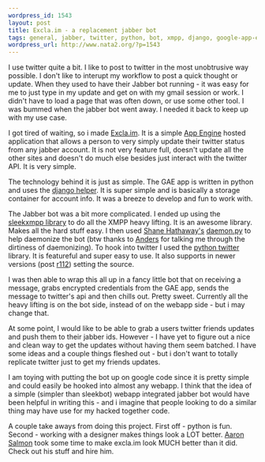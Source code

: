 ```yaml
--- 
wordpress_id: 1543
layout: post
title: Excla.im - a replacement jabber bot
tags: general, jabber, twitter, python, bot, xmpp, django, google-app-engine, sleekxmpp
wordpress_url: http://www.nata2.org/?p=1543
---
```

I use twitter quite a bit. I like to post to twitter in the most unobtrusive way possible. I don't like to interupt my workflow to post a quick thought or update. When they used to have their Jabber bot running - it was easy for me to just type in my update and get on with my gmail session or work. I didn't have to load a page that was often down, or use some other tool. I was bummed when the jabber bot went away. I needed it back to keep up with my use case.

I got tired of waiting, so i made <a href="http://excla.im">Excla.im</a>. It is a simple <a href="http://appengine.google.com/">App Engine</a> hosted application that allows a person to very simply update their twitter status from any jabber account. It is not very feature full, doesn't update all the other sites and doesn't do much else besides just interact with the twitter API. It is very simple.

The technology behind it is just as simple. The GAE app is written in python and uses the <a href="http://google-app-engine-django.googlecode.com/">django helper</a>. It is super simple and is basically a storage container for account info. It was a breeze to develop and fun to work with.

The Jabber bot was a bit more complicated. I ended up using the <a href="http://code.google.com/p/sleekxmpp/">sleekxmpp library</a> to do all the XMPP heavy lifting. It is an awesome library. Makes all the hard stuff easy. I then used <a href="http://hathawaymix.org/">Shane Hathaway's</a> <a href="http://hathawaymix.org/Software/Sketches/daemon.py">daemon.py</a> to help daemonize the bot (btw thanks to <a href="http://anders.conbere.org/">Anders</a> for talking me through the dirtiness of daemonizing). To hook into twitter I used the <a href="http://code.google.com/p/python-twitter/">python twitter</a> library. It is featureful and super easy to use. It also supports in newer versions (post <a href="http://code.google.com/p/python-twitter/source/browse/trunk/twitter.py?r=112">r112</a>) setting the source.

I was then able to wrap this all up in a fancy little bot that on receiving a message, grabs encrypted credentials from the GAE app, sends the message to twitter's api and then chills out. Pretty sweet. Currently all the heavy lifting is on the bot side, instead of on the webapp side - but i may change that.

At some point, I would like to be able to grab a users twitter friends updates and push them to their jabber ids. However - I have yet to figure out a nice and clean way to get the updates without having them seem batched. I have some ideas and a couple things fleshed out - but i don't want to totally replicate twitter just to get my friends updates.

I am toying with putting the bot up on google code since it is pretty simple and could easily be hooked into almost any webapp. I think that the idea of a simple (simpler than sleekbot) webapp integrated jabber bot would have been helpful in writing this - and i imagine that people looking to do a similar thing may have use for my hacked together code.

A couple take aways from doing this project. First off - python is fun. Second - working with a designer makes things look a LOT better. <a href="http://www.aaronsalmon.com/">Aaron Salmon</a> took some time to make excla.im look MUCH better than it did. Check out his stuff and hire him.
